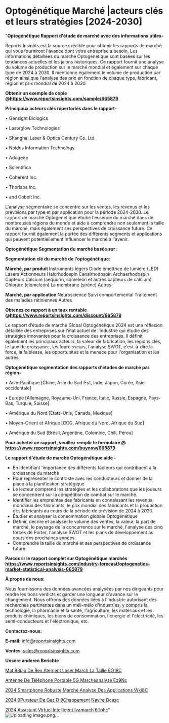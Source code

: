# Optogénétique Marché |acteurs clés et leurs stratégies [2024-2030]

"<strong>Optogénétique Rapport d'étude de marché avec des informations utiles-</strong>

Reports Insights est la source crédible pour obtenir les rapports de marché qui vous fourniront l'avance dont votre entreprise a besoin. Les informations détaillées du marché Optogénétique sont basées sur les tendances actuelles et les jalons historiques. Ce rapport fournit une analyse du volume de production sur le marché mondial et également sur chaque type de 2024 à 2030. Il mentionne également le volume de production par région ainsi que l'analyse des prix en fonction de chaque type, fabricant, région et prix mondial de 2024 à 2030.

<strong><b>Obtenir un exemple de copie @</b></strong><a href=https://www.reportsinsights.com/sample/665879><strong><b>https://www.reportsinsights.com/sample/665879</b></strong></a>

<b>Principaux acteurs clés répertoriés dans le rapport-</b>

<b> </b>• Gensight Biologics

• Laserglow Technologies

• Shanghai Laser & Optics Century Co. Ltd.

• Noldus Information Technology

• Addgene

• Scientifica

• Coherent Inc.

• Thorlabs Inc.

• and Cobolt Inc.

L'analyse segmentaire se concentre sur les ventes, les revenus et les prévisions par type et par application pour la période 2024-2030. Le rapport de marché Optogénétique étudie l'essence du marché dans de nombreuses régions du monde et aide à comprendre non seulement la taille du marché, mais également ses perspectives de croissance future. Ce rapport fournit également la portée des différents segments et applications qui peuvent potentiellement influencer le marché à l'avenir.

<strong>Optogénétique Segmentation du marché basée sur :</strong>

<strong> Segmentation clé du marché de l'optogénétique: </strong>

<strong> Marché, par produit </strong>
Instruments légers
Diode émettrice de lumière (LED)
Lasers
Actionneurs
Halorhodospin
Canalrhodospin
Archaerhodospin
Capteurs
Calcium (aequorin, cameleon et autres capteurs de calcium)
Chlorure (clomeleon)
La membrane (sirène)
Autres

<strong> Marché, par application </strong>
Neuroscience
Suivi comportemental
Traitement des maladies rétiniennes
Autres

<strong><b>Obtenez ce rapport à un taux rentable @</b></strong><a href=https://www.reportsinsights.com/discount/665879><strong><b>https://www.reportsinsights.com/discount/665879</b></strong></a>

Le rapport d’étude de marché Global Optogénétique 2024 est une réflexion détaillée des entreprises sur l’état actuel de l’industrie qui étudie des stratégies innovantes pour la croissance des entreprises. Il définit également les principaux acteurs, la valeur de fabrication, les régions clés, le taux de croissance, les fournisseurs, l'analyse SWOT, c'est-à-dire la force, la faiblesse, les opportunités et la menace pour l'organisation et les autres.

<strong>Optogénétique segmentation des rapports d'études de marché par région-</strong>

• Asie-Pacifique [Chine, Asie du Sud-Est, Inde, Japon, Corée, Asie occidentale]

• Europe [Allemagne, Royaume-Uni, France, Italie, Russie, Espagne, Pays-Bas, Turquie, Suisse]

• Amérique du Nord [États-Unis, Canada, Mexique]

• Moyen-Orient et Afrique [CCG, Afrique du Nord, Afrique du Sud]

• Amérique du Sud [Brésil, Argentine, Colombie, Chili, Pérou]

<strong>Pour acheter ce rapport, veuillez remplir le formulaire @   <a href=https://www.reportsinsights.com/buynow/665879>https://www.reportsinsights.com/buynow/665879</a></strong>

<strong>Le rapport d'étude de marché Optogénétique aide -</strong>
<ul>
  <li>En identifiant 'importance des différents facteurs qui contribuent à la croissance du marché</li>
  <li>Pour représenter le contraste avec les conducteurs et donner de la place à la planification stratégique</li>
  <li>Le lecteur comprend les stratégies et les collaborations que les joueurs se concentrent sur la compétition de combat sur le marché.</li>
  <li>Identifier les empreintes des fabricants en connaissant les revenus mondiaux des fabricants, le prix mondial des fabricants et la production des fabricants au cours de la période de prévision de 2024 à 2030.</li>
  <li>Étudier et analyser la consommation globale Optogénétique</li>
  <li>Définir, décrire et analyser le volume des ventes, la valeur, la part de marché, le paysage de la concurrence sur le marché, l'analyse des cinq forces de Porter, l'analyse SWOT et les plans de développement au cours des prochaines années.</li>
  <li>Comprendre la taille du marché et ses perspectives de croissance future.</li>
</ul>

<strong>Parcourir le rapport complet sur Optogénétique marchés <a href=https://www.reportsinsights.com/industry-forecast/optogenetics-market-statistical-analysis-665879>https://www.reportsinsights.com/industry-forecast/optogenetics-market-statistical-analysis-665879</a></strong>

<strong>À propos de nous:</strong>

Nous fournissons des données avancées analysées par nos dirigeants pour rendre les bons verdicts et garder une longueur d'avance sur le changement. Nous offrons des données liées à l'industrie autorisant des recherches pertinentes dans un méli-mélo d'industries, y compris la technologie, la pharmacie et la santé, l'agriculture, les matériaux et les produits chimiques, les biens de consommation, l'énergie et l'électricité, les semi-conducteurs et l'électronique, etc.

<strong>Contactez-nous:</strong>

<strong>E-mail:</strong> <a href=mailto:info@reportsinsights.com>info@reportsinsights.com</a>

<strong>Ventes</strong>: <a href=mailto:sales@reportsinsights.com>sales@reportsinsights.com</a>

<strong>Unsere anderen Berichte</strong>

<a href=https://www.linkedin.com/pulse/mat%C3%A9riau-de-rev%C3%AAtement-laser-march%C3%A9-la-taille-6o18c/>Mat 9Riau De Rev Atement Laser March La Taille 6O18C</a>

<a href=https://www.linkedin.com/pulse/antenne-de-téléphone-portable-5g-marchéanalyse-ez9nc/>Antenne De Téléphone Portable 5G Marchéanalyse Ez9Nc</a>

<a href=https://www.linkedin.com/pulse/2024-smartphone-robuste-marché-analyse-des-applications-wki8c/>2024 Smartphone Robuste Marché Analyse Des Applications Wki8C</a>

<a href=https://www.linkedin.com/pulse/2024-%C3%A9purateur-de-gaz-d%C3%A9chappement-navire-dcazc/>2024  9Purateur De Gaz D 9Chappement Navire Dcazc</a>

<a href=https://www.linkedin.com/pulse/2024-assistant-virtuel-intelligent-ivamarch%C3%A9-6tphc/>2024 Assistant Virtuel Intelligent Ivamarch 6Tphc</a>"
![Uploading image.png…]()
